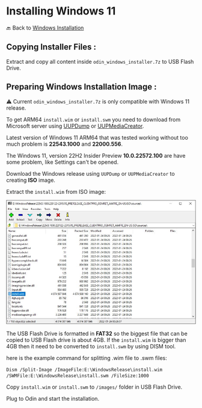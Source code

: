 # Installing Windows 11
🔙 Back to [Windows Installation](https://github.com/ProjectValhalla/OdinWindowsGuides/blob/main/pages/WindowsInstallation.md)


## Copying Installer Files :
Extract and copy all content inside `odin_windows_installer.7z` to USB Flash Drive.

## Preparing Windows Installation Image :

⚠️ Current `odin_windows_installer.7z` is only compatible with Windows 11 release.

To get ARM64 `install.wim` or `install.swm` you need to download from Microsoft server using [UUPDump](https://uupdump.net) or [UUPMediaCreator](https://github.com/gus33000/UUPMediaCreator).

Latest version of Windows 11 ARM64 that was tested working without too much problem is **22543.1000** and **22000.556**.

The Windows 11, version 22H2 Insider Preview **10.0.22572.100** are have some problem, like Settings can't be opened.

Download the Windows release using `UUPDump` or `UUPMediaCreator` to creating **ISO** image.

Extract the `install.wim` from ISO image:

![Extract install.wim](/images/extract_install_wim.jpg)

The USB Flash Drive is formatted in **FAT32** so the biggest file that can be copied to USB Flash drive is about 4GB.
If the `install.wim` is bigger than 4GB then it need to be converted to `install.swm` by using DISM tool.

here is the example command for splitting .wim file to .swm files:

```
Dism /Split-Image /ImageFile:E:\WindowsRelease\install.wim /SWMFile:E:\WindowsRelease\install.swm /FileSize:1000
```

Copy `install.wim` or `install.swm` to `/images/` folder in USB Flash Drive.

Plug to Odin and start the installation.